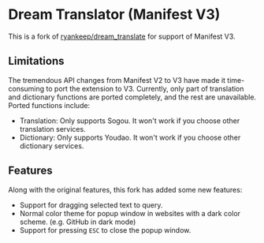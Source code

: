 # Dream Translator (Manifest V3)

This is a fork of [ryankeep/dream_translate](https://github.com/ryankeep/dream_translate) for support of Manifest V3.

## Limitations

The tremendous API changes from Manifest V2 to V3 have made it time-consuming to port the extension to V3. Currently, only part of translation and dictionary functions are ported completely, and the rest are unavailable. Ported functions include:

- Translation: Only supports Sogou. It won't work if you choose other translation services.
- Dictionary: Only supports Youdao. It won't work if you choose other dictionary services.

## Features

Along with the original features, this fork has added some new features:

- Support for dragging selected text to query.
- Normal color theme for popup window in websites with a dark color scheme. (e.g. GitHub in dark mode)
- Support for pressing `ESC` to close the popup window.
